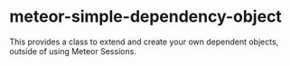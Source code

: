 meteor-simple-dependency-object
===============================

This provides a class to extend and create your own dependent objects, outside of using Meteor Sessions.
